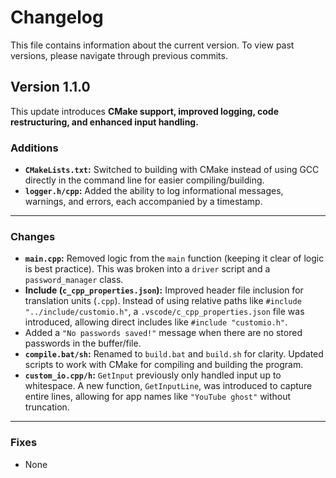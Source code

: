 # **Changelog**  
This file contains information about the current version. To view past versions, please navigate through previous commits.  

## **Version 1.1.0**  
This update introduces **CMake support, improved logging, code restructuring, and enhanced input handling.**  

### **Additions**  
- **`CMakeLists.txt`:** Switched to building with CMake instead of using GCC directly in the command line for easier compiling/building.  
- **`logger.h/cpp`:** Added the ability to log informational messages, warnings, and errors, each accompanied by a timestamp.  

---

### **Changes**  
- **`main.cpp`:** Removed logic from the `main` function (keeping it clear of logic is best practice). This was broken into a `driver` script and a `password_manager` class.  
- **Include (`c_cpp_properties.json`):** Improved header file inclusion for translation units (`.cpp`). Instead of using relative paths like `#include "../include/customio.h"`, a `.vscode/c_cpp_properties.json` file was introduced, allowing direct includes like `#include "customio.h"`.  
- Added a `"No passwords saved!"` message when there are no stored passwords in the buffer/file.  
- **`compile.bat/sh`:** Renamed to `build.bat` and `build.sh` for clarity. Updated scripts to work with CMake for compiling and building the program.  
- **`custom_io.cpp/h`:** `GetInput` previously only handled input up to whitespace. A new function, `GetInputLine`, was introduced to capture entire lines, allowing for app names like `"YouTube ghost"` without truncation.  

---

### **Fixes**  
- None  

